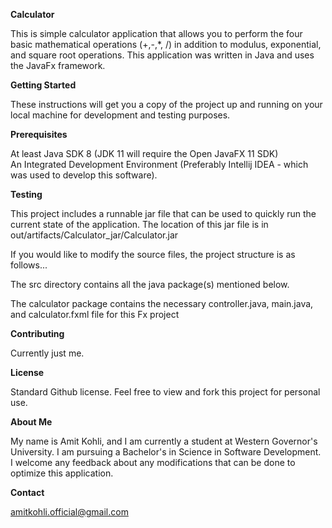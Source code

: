 **Calculator**

This is simple calculator application that allows you to perform the four basic mathematical operations (+,-,*, /) in addition to modulus, exponential, and square root operations.
This application was written in Java and uses the JavaFx framework.

**Getting Started**

These instructions will get you a copy of the project up and running on your local machine for development and testing purposes.

**Prerequisites**

At least Java SDK 8 (JDK 11 will require the Open JavaFX 11 SDK)  
An Integrated Development Environment (Preferably Intellij IDEA - which was used to develop this software).

**Testing**

This project includes a runnable jar file that can be used to quickly run the current state of the application. The location of this jar file is in out/artifacts/Calculator_jar/Calculator.jar

If you would like to modify the source files, the project structure is as follows...

The src directory contains all the java package(s) mentioned below.
  
The calculator package contains the necessary controller.java, main.java, and calculator.fxml file for this Fx project

**Contributing**

Currently just me.

**License**

Standard Github license. Feel free to view and fork this project for personal use.

**About Me**

My name is Amit Kohli, and I am currently a student at Western Governor's University. I am pursuing a Bachelor's in Science in Software Development. I welcome any feedback about any modifications that can be done to optimize this application.

**Contact**

amitkohli.official@gmail.com

